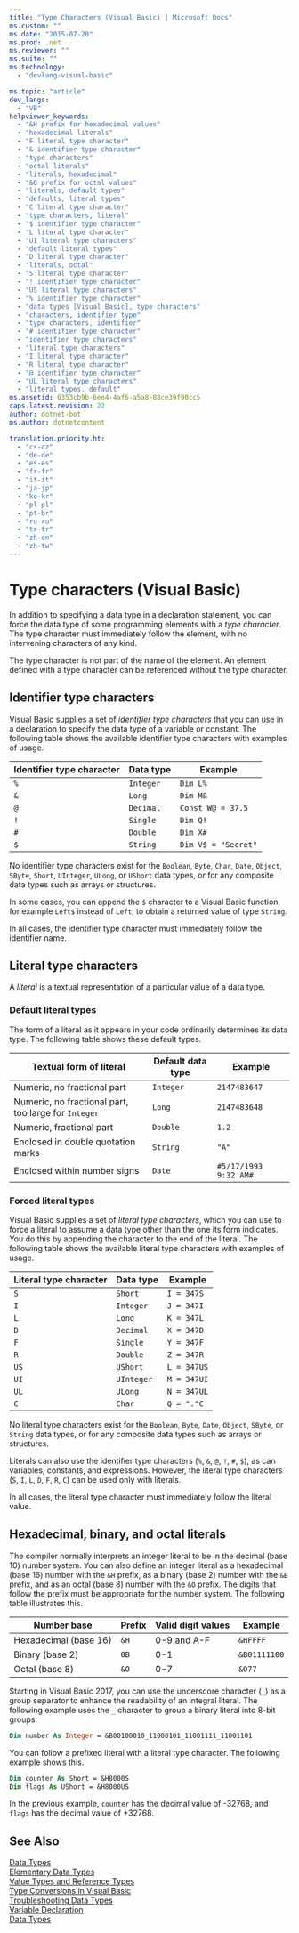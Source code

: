 ```yaml
---
title: "Type Characters (Visual Basic) | Microsoft Docs"
ms.custom: ""
ms.date: "2015-07-20"
ms.prod: .net
ms.reviewer: ""
ms.suite: ""
ms.technology: 
  - "devlang-visual-basic"

ms.topic: "article"
dev_langs: 
  - "VB"
helpviewer_keywords: 
  - "&H prefix for hexadecimal values"
  - "hexadecimal literals"
  - "F literal type character"
  - "& identifier type character"
  - "type characters"
  - "octal literals"
  - "literals, hexadecimal"
  - "&O prefix for octal values"
  - "literals, default types"
  - "defaults, literal types"
  - "C literal type character"
  - "type characters, literal"
  - "$ identifier type character"
  - "L literal type character"
  - "UI literal type characters"
  - "default literal types"
  - "D literal type character"
  - "literals, octal"
  - "S literal type character"
  - "! identifier type character"
  - "US literal type characters"
  - "% identifier type character"
  - "data types [Visual Basic], type characters"
  - "characters, identifier type"
  - "type characters, identifier"
  - "# identifier type character"
  - "identifier type characters"
  - "literal type characters"
  - "I literal type character"
  - "R literal type character"
  - "@ identifier type character"
  - "UL literal type characters"
  - "literal types, default"
ms.assetid: 6353cb9b-6ee4-4af6-a5a8-88ce39f90cc5
caps.latest.revision: 22
author: dotnet-bot
ms.author: dotnetcontent

translation.priority.ht: 
  - "cs-cz"
  - "de-de"
  - "es-es"
  - "fr-fr"
  - "it-it"
  - "ja-jp"
  - "ko-kr"
  - "pl-pl"
  - "pt-br"
  - "ru-ru"
  - "tr-tr"
  - "zh-cn"
  - "zh-tw"
---
```

# Type characters (Visual Basic)

In addition to specifying a data type in a declaration statement, you can force the data type of some programming elements with a *type character*. The type character must immediately follow the element, with no intervening characters of any kind.

The type character is not part of the name of the element. An element defined with a type character can be referenced without the type character.

## Identifier type characters

Visual Basic supplies a set of *identifier type characters* that you can use in a declaration to specify the data type of a variable or constant. The following table shows the available identifier type characters with examples of usage.
  
|Identifier type character|Data type|Example|  
|-------------------------------|---------------|-------------|  
|`%`|`Integer`|`Dim L%`|  
|`&`|`Long`|`Dim M&`|  
|`@`|`Decimal`|`Const W@ = 37.5`|  
|`!`|`Single`|`Dim Q!`|  
|`#`|`Double`|`Dim X#`|  
|`$`|`String`|`Dim V$ = "Secret"`|  
  
 No identifier type characters exist for the `Boolean`, `Byte`, `Char`, `Date`, `Object`, `SByte`, `Short`, `UInteger`, `ULong`, or `UShort` data types, or for any composite data types such as arrays or structures.

In some cases, you can append the `$` character to a Visual Basic function, for example `Left$` instead of `Left`, to obtain a returned value of type `String`.

In all cases, the identifier type character must immediately follow the identifier name.

## Literal type characters

A *literal* is a textual representation of a particular value of a data type.  

### Default literal types

The form of a literal as it appears in your code ordinarily determines its data type. The following table shows these default types.  
  
|Textual form of literal|Default data type|Example|  
|-----------------------------|-----------------------|-------------|  
|Numeric, no fractional part|`Integer`|`2147483647`|  
|Numeric, no fractional part, too large for `Integer`|`Long`|`2147483648`|  
|Numeric, fractional part|`Double`|`1.2`|  
|Enclosed in double quotation marks|`String`|`"A"`|  
|Enclosed within number signs|`Date`|`#5/17/1993 9:32 AM#`|  

### Forced literal types

Visual Basic supplies a set of *literal type characters*, which you can use to force a literal to assume a data type other than the one its form indicates. You do this by appending the character to the end of the literal. The following table shows the available literal type characters with examples of usage.
  
|Literal type character|Data type|Example|  
|----------------------------|---------------|-------------|  
|`S`|`Short`|`I = 347S`|
|`I`|`Integer`|`J = 347I`|
|`L`|`Long`|`K = 347L`|
|`D`|`Decimal`|`X = 347D`|
|`F`|`Single`|`Y = 347F`|
|`R`|`Double`|`Z = 347R`|
|`US`|`UShort`|`L = 347US`|
|`UI`|`UInteger`|`M = 347UI`|
|`UL`|`ULong`|`N = 347UL`|
|`C`|`Char`|`Q = "."C`|

No literal type characters exist for the `Boolean`, `Byte`, `Date`, `Object`, `SByte`, or `String` data types, or for any composite data types such as arrays or structures.

Literals can also use the identifier type characters (`%`, `&`, `@`, `!`, `#`, `$`), as can variables, constants, and expressions. However, the literal type characters (`S`, `I`, `L`, `D`, `F`, `R`, `C`) can be used only with literals.

In all cases, the literal type character must immediately follow the literal value.

## Hexadecimal, binary, and octal literals

The compiler normally interprets an integer literal to be in the decimal (base 10) number system. You can also define an integer literal as a hexadecimal (base 16) number with the `&H` prefix, as a binary (base 2) number with the `&B` prefix, and as an octal (base 8) number with the `&O` prefix. The digits that follow the prefix must be appropriate for the number system. The following table illustrates this.  
  
|Number base|Prefix|Valid digit values|Example|
|-----------------|------------|------------------------|-------------|
|Hexadecimal (base 16)|`&H`|0-9 and A-F|`&HFFFF`|
|Binary (base 2)|`0B`|0-1|`&B01111100`|
|Octal (base 8)|`&O`|0-7|`&O77`|

Starting in Visual Basic 2017, you can use the underscore character (`_`) as a group separator to enhance the readability of an integral literal. The following example uses the `_` character to group a binary literal into 8-bit groups:

```vb
Dim number As Integer = &B00100010_11000101_11001111_11001101
```

You can follow a prefixed literal with a literal type character. The following example shows this.

```vb
Dim counter As Short = &H8000S
Dim flags As UShort = &H8000US
```

In the previous example, `counter` has the decimal value of -32768, and `flags` has the decimal value of +32768.

## See Also

 [Data Types](../../../../visual-basic/programming-guide/language-features/data-types/index.md)   
 [Elementary Data Types](../../../../visual-basic/programming-guide/language-features/data-types/elementary-data-types.md)   
 [Value Types and Reference Types](../../../../visual-basic/programming-guide/language-features/data-types/value-types-and-reference-types.md)   
 [Type Conversions in Visual Basic](../../../../visual-basic/programming-guide/language-features/data-types/type-conversions.md)   
 [Troubleshooting Data Types](../../../../visual-basic/programming-guide/language-features/data-types/troubleshooting-data-types.md)   
 [Variable Declaration](../../../../visual-basic/programming-guide/language-features/variables/variable-declaration.md)   
 [Data Types](../../../../visual-basic/language-reference/data-types/data-type-summary.md)

